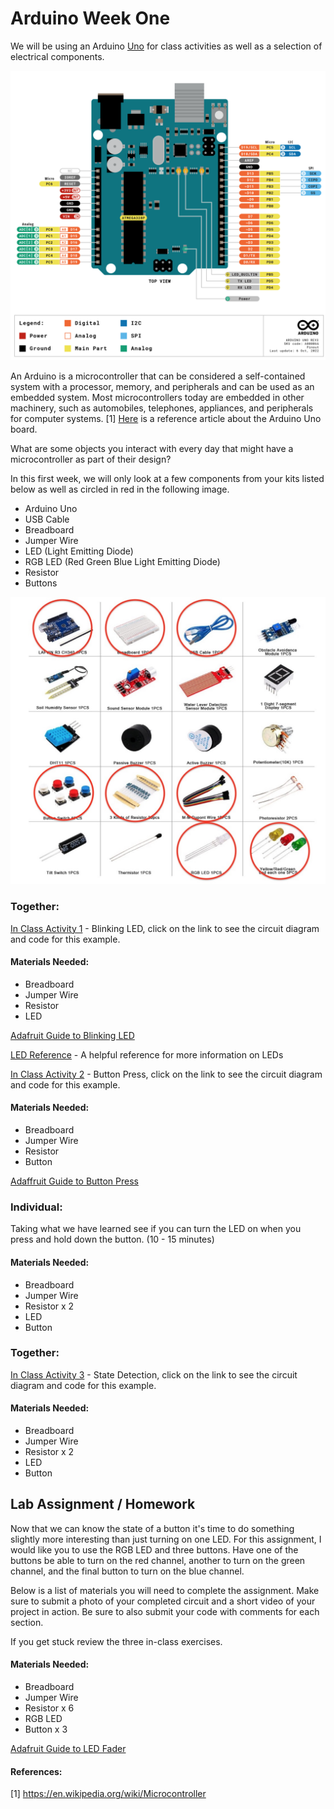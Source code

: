 # Arduino Week One
We will be using an Arduino <a href="https://docs.arduino.cc/hardware/uno-rev3" target="_blank">Uno</a> for class activities as well as a selection of electrical components. 

![arduino]

An Arduino is a microcontroller that can be considered a self-contained system with a processor, memory, and peripherals and can be used as an embedded system.  Most microcontrollers today are embedded in other machinery, such as automobiles, telephones, appliances, and peripherals for computer systems. [1] <a href="https://docs.arduino.cc/tutorials/uno-rev3/intro-to-board" target="_blank">Here</a> is a reference article about the Arduino Uno board. 

What are some objects you interact with every day that might have a microcontroller as part of their design?

In this first week, we will only look at a few components from your kits listed below as well as circled in red in the following image. 

* Arduino Uno
* USB Cable 
* Breadboard
* Jumper Wire
* LED (Light Emitting Diode)
* RGB LED (Red Green Blue Light Emitting Diode)
* Resistor
* Buttons

![components]

### Together:

[In Class Activity 1](https://docs.arduino.cc/tutorials/uno-rev3/Blink) - Blinking LED, click on the link to see the circuit diagram and code for this example.

#### Materials Needed:
* Breadboard
* Jumper Wire
* Resistor
* LED

[Adafruit Guide to Blinking LED](https://learn.adafruit.com/adafruit-arduino-lesson-2-leds/blinking-the-led)

[LED Reference](https://learn.adafruit.com/all-about-leds?view=all) - A helpful reference for more information on LEDs

[In Class Activity 2](https://docs.arduino.cc/built-in-examples/basics/DigitalReadSerial) - Button Press, click on the link to see the circuit diagram and code for this example.

#### Materials Needed:
* Breadboard
* Jumper Wire
* Resistor
* Button

[Adaffruit Guide to Button Press](https://learn.adafruit.com/adafruit-arduino-lesson-6-digital-inputs)

### Individual:

Taking what we have learned see if you can turn the LED on when you press and hold down the button. (10 - 15 minutes)

#### Materials Needed:
* Breadboard
* Jumper Wire
* Resistor x 2
* LED
* Button

### Together:

[In Class Activity 3](https://www.arduino.cc/en/Tutorial/BuiltInExamples/StateChangeDetection) - State Detection, click on the link to see the circuit diagram and code for this example.

#### Materials Needed:
* Breadboard
* Jumper Wire
* Resistor x 2
* LED
* Button

## Lab Assignment / Homework

Now that we can know the state of a button it's time to do something slightly more interesting than just turning on one LED.  For this assignment, I would like you to use the RGB LED and three buttons.  Have one of the buttons be able to turn on the red channel, another to turn on the green channel, and the final button to turn on the blue channel.  

Below is a list of materials you will need to complete the assignment.  Make sure to submit a photo of your completed circuit and a short video of your project in action. Be sure to also submit your code with comments for each section. 

If you get stuck review the three in-class exercises. 

#### Materials Needed:
* Breadboard
* Jumper Wire
* Resistor x 6
* RGB LED
* Button x 3

[Adafruit Guide to LED Fader](https://learn.adafruit.com/adafruit-arduino-lesson-7-make-an-rgb-led-fader/overview)

#### References:
[1] https://en.wikipedia.org/wiki/Microcontroller

[arduino]: https://github.com/freaug/ART3400/blob/main/lab_arduino/week_one/media/Arduino_Pinout.png "Arduino"
[components]: https://github.com/freaug/ART3400/blob/main/lab_arduino/week_one/media/Week%201%20Components.jpg "Week One Components"

